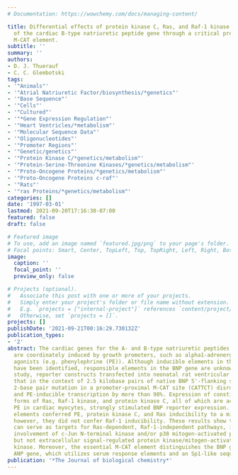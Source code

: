 ```yaml
---
# Documentation: https://wowchemy.com/docs/managing-content/

title: Differential effects of protein kinase C, Ras, and Raf-1 kinase on the induction
  of the cardiac B-type natriuretic peptide gene through a critical promoter-proximal
  M-CAT element.
subtitle: ''
summary: ''
authors:
- D. J. Thuerauf
- C. C. Glembotski
tags:
- '"Animals"'
- '"Atrial Natriuretic Factor/biosynthesis/*genetics"'
- '"Base Sequence"'
- '"Cells"'
- '"Cultured"'
- '"*Gene Expression Regulation"'
- '"Heart Ventricles/*metabolism"'
- '"Molecular Sequence Data"'
- '"Oligonucleotides"'
- '"Promoter Regions"'
- '"Genetic/genetics"'
- '"Protein Kinase C/*genetics/metabolism"'
- '"Protein-Serine-Threonine Kinases/*genetics/metabolism"'
- '"Proto-Oncogene Proteins/*genetics/metabolism"'
- '"Proto-Oncogene Proteins c-raf"'
- '"Rats"'
- '"ras Proteins/*genetics/metabolism"'
categories: []
date: '1997-03-01'
lastmod: 2021-09-20T17:16:30-07:00
featured: false
draft: false

# Featured image
# To use, add an image named `featured.jpg/png` to your page's folder.
# Focal points: Smart, Center, TopLeft, Top, TopRight, Left, Right, BottomLeft, Bottom, BottomRight.
image:
  caption: ''
  focal_point: ''
  preview_only: false

# Projects (optional).
#   Associate this post with one or more of your projects.
#   Simply enter your project's folder or file name without extension.
#   E.g. `projects = ["internal-project"]` references `content/project/deep-learning/index.md`.
#   Otherwise, set `projects = []`.
projects: []
publishDate: '2021-09-21T00:16:29.730132Z'
publication_types:
- '2'
abstract: The cardiac genes for the A- and B-type natriuretic peptides (ANP and BNP)
  are coordinately induced by growth promoters, such as alpha1-adrenergic receptor
  agonists (e.g. phenylephrine (PE)). Although inducible elements in the ANP gene
  have been identified, responsible elements in the BNP gene are unknown. In this
  study, reporter constructs transfected into neonatal rat ventricular myocytes showed
  that in the context of 2.5 kilobase pairs of native BNP 5'-flanking sequences, a
  2-base pair mutation in a promoter-proximal M-CAT site (CATTCT) disrupted basal
  and PE-inducible transcription by more than 98%. Expression of constitutively active
  forms of Ras, Raf-1 kinase, and protein kinase C, all of which are activated by
  PE in cardiac myocytes, strongly stimulated BNP reporter expression. Isolated M-CAT
  elements conferred PE, protein kinase C, and Ras inducibility to a minimal BNP promoter,
  however, they did not confer Raf-1 inducibility. These results show that M-CAT elements
  can serve as targets for Ras-dependent, Raf-1-independent pathways, implying the
  involvement of c-Jun N-terminal kinase and/or p38 mitogen-activated protein kinases,
  but not extracellular signal-regulated protein kinase/mitogen-activated protein
  kinase. Moreover, the essential M-CAT element distinguishes the BNP gene from the
  ANP gene, which utilizes serum response elements and an Sp1-like sequence.
publication: '*The Journal of biological chemistry*'
---
```

